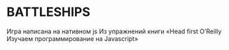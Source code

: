 # BATTLESHIPS
Игра написана на нативном js Из упражнений книги «Head first O’Reilly Изучаем программирование на Javascript»
